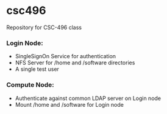 # csc496
Repository for CSC-496 class

### Login Node:
- SingleSignOn Service for authentication
- NFS Server for /home and /software directories
- A single test user
### Compute Node:
- Authenticate against common LDAP server on Login node
- Mount /home and /software for Login node
